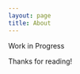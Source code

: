 ```yaml
---
layout: page
title: About
---
```


<p class="message">
  Work in Progress
</p>

Thanks for reading!
